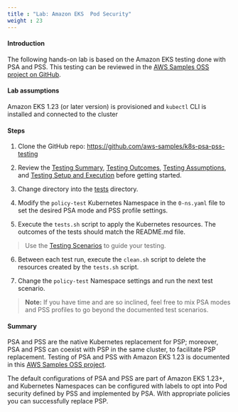 ```yaml
---
title : "Lab: Amazon EKS  Pod Security"
weight : 23
---
```


#### Introduction

The following hands-on lab is based on the Amazon EKS testing done with PSA and PSS. This testing can be reviewed in the [AWS Samples OSS project on GitHub](https://github.com/aws-samples/k8s-psa-pss-testing).

#### Lab assumptions

Amazon EKS 1.23 (or later version) is provisioned and `kubectl` CLI is installed and connected to the cluster

#### Steps

1. Clone the GitHub repo: https://github.com/aws-samples/k8s-psa-pss-testing

2. Review the [Testing Summary](https://github.com/aws-samples/k8s-psa-pss-testing#testing-summary), [Testing Outcomes](https://github.com/aws-samples/k8s-psa-pss-testing#testing-outcomes), [Testing Assumptions](https://github.com/aws-samples/k8s-psa-pss-testing#testing-assumptions), and [Testing Setup and Execution](https://github.com/aws-samples/k8s-psa-pss-testing#testing-setup-and-execution) before getting started.

3. Change directory into the [tests](https://github.com/aws-samples/k8s-psa-pss-testing/tree/main/tests) directory.

4. Modify the `policy-test` Kubernetes Namespace in the `0-ns.yaml` file to set the desired PSA mode and PSS profile settings.

5. Execute the `tests.sh` script to apply the Kubernetes resources. The outcomes of the tests should match the README.md file.

> Use the [Testing Scenarios](https://github.com/aws-samples/k8s-psa-pss-testing#testing-scenarios) to guide your testing.

6. Between each test run, execute the `clean.sh` script to delete the resources created by the `tests.sh` script.

7. Change the `policy-test` Namespace settings and run the next test scenario.

> __Note:__ If you have time and are so inclined, feel free to mix PSA modes and PSS profiles to go beyond the documented test scenarios.

#### Summary

PSA and PSS are the native Kubernetes replacement for PSP; moreover, PSA and PSS can coexist with PSP in the same cluster, to facilitate PSP replacement. Testing of PSA and PSS with Amazon EKS 1.23 is documented in this [AWS Samples OSS project](https://github.com/aws-samples/k8s-psa-pss-testing).

The default configurations of PSA and PSS are part of Amazon EKS 1.23+, and Kubernetes Namespaces can be configured with labels to opt into Pod security defined by PSS and implemented by PSA. With appropriate policies you can successfully replace PSP.

